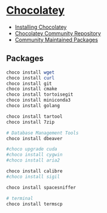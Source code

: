 # [Chocolatey](https://chocolatey.org/)

+ [Installing Chocolatey](https://chocolatey.org/install)
+ [Chocolatey Community Repository](https://community.chocolatey.org/)
+ [Community Maintained Packages](https://community.chocolatey.org/packages)

## Packages

```powershell
choco install wget
choco install curl
choco install git
choco install cmake
choco install tortoisegit
choco install miniconda3
choco install golang

choco install tartool
choco install 7zip

# Database Management Tools
choco install dbeaver

#choco upgrade cuda
#choco install cygwin
#choco install aria2

choco install calibre
#choco install sigil

choco install spacesniffer

# terminal
choco install termscp
```
